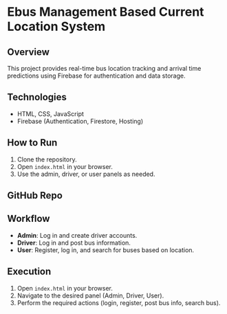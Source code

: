 # Ebus Management Based Current Location System

## Overview
This project provides real-time bus location tracking and arrival time predictions using Firebase for authentication and data storage.

## Technologies
- HTML, CSS, JavaScript
- Firebase (Authentication, Firestore, Hosting)

## How to Run
1. Clone the repository.
2. Open `index.html` in your browser.
3. Use the admin, driver, or user panels as needed.

## GitHub Repo


## Workflow
- **Admin**: Log in and create driver accounts.
- **Driver**: Log in and post bus information.
- **User**: Register, log in, and search for buses based on location.

## Execution
1. Open `index.html` in your browser.
2. Navigate to the desired panel (Admin, Driver, User).
3. Perform the required actions (login, register, post bus info, search bus).
